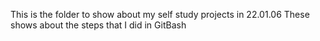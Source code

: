 This is the folder to show about my self study projects in 22.01.06
These shows about the steps that I did in GitBash
